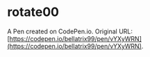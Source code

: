 # rotate00

A Pen created on CodePen.io. Original URL: [https://codepen.io/bellatrix99/pen/vYXyWRN](https://codepen.io/bellatrix99/pen/vYXyWRN).



